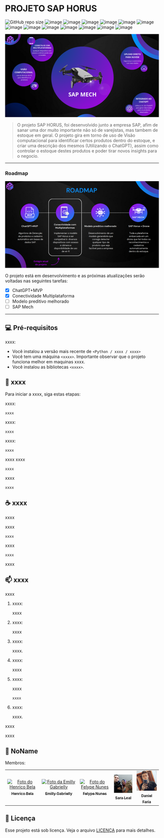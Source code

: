 # PROJETO SAP HORUS

![GitHub repo size](https://img.shields.io/github/repo-size/iuricode/README-template?style=for-the-badge)
![image](https://img.shields.io/badge/Python-3776AB?style=for-the-badge&logo=python&logoColor=white)
![image](https://img.shields.io/badge/CSS3-1572B6?style=for-the-badge&logo=css3&logoColor=white)
![image](https://img.shields.io/badge/chatGPT-74aa9c?style=for-the-badge&logo=openai&logoColor=white)
![image](https://img.shields.io/badge/SAP-0FAAFF?style=for-the-badge&logo=sap&logoColor=white)
![image](https://img.shields.io/badge/MongoDB-%234ea94b.svg?style=for-the-badge&logo=mongodb&logoColor=white)
![image](https://img.shields.io/badge/opencv-%23white.svg?style=for-the-badge&logo=opencv&logoColor=white)
![image](https://img.shields.io/badge/Keras-%23D00000.svg?style=for-the-badge&logo=Keras&logoColor=white)
![image](https://img.shields.io/badge/numpy-%23013243.svg?style=for-the-badge&logo=numpy&logoColor=white)
![image](https://img.shields.io/badge/pandas-%23150458.svg?style=for-the-badge&logo=pandas&logoColor=white)
![image](https://img.shields.io/badge/scikit--learn-%23F7931E.svg?style=for-the-badge&logo=scikit-learn&logoColor=white)
![image](https://img.shields.io/badge/TensorFlow-%23FF6F00.svg?style=for-the-badge&logo=TensorFlow&logoColor=white)
![image](https://img.shields.io/badge/Microsoft_Excel-217346?style=for-the-badge&logo=microsoft-excel&logoColor=white)
![image](https://img.shields.io/badge/Streamlit-FF4B4B?style=for-the-badge&logo=Streamlit&logoColor=white)

<img src="imgs/imagem.png" alt="SAP Horus">

> O projeto SAP HORUS, foi desenvolvido junto a empresa SAP, afim de sanar uma dor muito importante não só de varejistas, mas tambem de estoque em geral. O projeto gira em torno de uso de Visão computacional para identificar certos produtos dentro do estoque, e criar uma descrição dos mesmos (Utilizando o ChatGPT), assim como controlar o estoque destes produtos e poder tirar novos insights para o negocio. 

---

### Roadmap

<img src="imgs/roadmap.png" alt="roadmap">

O projeto está em desenvolvimento e as próximas atualizações serão voltadas nas seguintes tarefas:

- [x] ChatGPT+MVP
- [x] Conectividade Multiplataforma
- [ ] Modelo preditivo melhorado
- [ ] SAP Mech

---

## 💻 Pré-requisitos

xxxx:

* Você instalou a versão mais recente de `<Python / xxxx / xxxx>`
* Você tem uma máquina `<xxxx>`. Importante observar que o projeto funciona melhor em maquinas xxxx.
* Você instalou as bibliotecas `<xxxx>`.

## 🚀 xxxx

Para iniciar a xxxx, siga estas etapas:

xxxx:
```
xxxx
```

xxxx:
```
xxxx
```

xxxx:
```
xxxx
```

xxxx
xxxx

```
xxxx
```

xxxx
```
xxxx
```



## ☕ xxxx

xxxx

xxxx
```
xxxx
```

xxxx
```
xxxx
```

xxxx

## 📫 xxxx

xxxx

1. xxxx:

    xxxx


2. xxxx:

    xxxx


3. xxxx: 

    xxxx.


4. xxxx:

    xxxx


5. xxxx:

    xxxx
    ```
    xxxx

    ```


6. xxxx:

    xxxx.


xxxx

xxxx



## 🤝 NoName

Membros:

<table>
  <tr>
    <td align="center">
      <a href="#">
        <img src="https://avatars.githubusercontent.com/u/69468384?s=400&u=345cc4cd7eb2af9d149ebdbdfd4b05bb115c17e2&v=4" width="100px;" alt="Foto do Henrico Bela"/><br>
        <sub>
          <b>Henrico Bela</b>
        </sub>
      </a>
    </td>
    <td align="center">
      <a href="#">
        <img src="https://avatars.githubusercontent.com/u/104632698?v=4" width="100px;" alt="Foto da Emilly Gabrielly"/><br>
        <sub>
          <b>Emilly Gabrielly</b>
        </sub>
      </a>
    </td>
    <td align="center">
      <a href="#">
        <img src="https://avatars.githubusercontent.com/u/101263522?v=4" width="100px;" alt="Foto do Felype Nunes"/><br>
        <sub>
          <b>Felype Nunes</b>
        </sub>
      </a>
    </td>
    <td align="center">
      <a href="#">
        <img src="imgs/sara.jpg" width="100px;" alt="Foto da Sara Leal"/><br>
        <sub>
          <b>Sara Leal</b>
        </sub>
      </a>
    </td>
    <td align="center">
      <a href="#">
        <img src="imgs/dani.jpg" width="100px;" alt="Foto do Daniel Faria"/><br>
        <sub>
          <b>Daniel Faria</b>
        </sub>
      </a>
    </td>
  </tr>
</table>

## 📝 Licença

Esse projeto está sob licença. Veja o arquivo [LICENÇA](LICENSE.md) para mais detalhes.